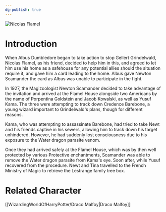 ```yaml
---
dg-publish: true
---
```

![Nicolas Flamel](http://rxbg5ysja.bkt.gdipper.com/Nicolas_Flamel.png)
# Introduction
When Albus Dumbledore began to take action to stop Gellert Grindelwald, Nicolas Flamel, as his friend, decided to help him in this, and agreed to let him use his home as a safehouse for any potential allies should the situation require it, and gave him a card leading to the home. Albus gave Newton Scamander the card as Albus was unable to participate in the fight.

In 1927, the Magizoologist Newton Scamander decided to take advantage of the invitation and arrived at the Flamel House alongside two Americans by the name of Porpentina Goldstein and Jacob Kowalski, as well as Yusuf Kama. The three were attempting to track down Credence Barebone, a young wizard important to Grindelwald's plans, though for different reasons. 

Kama, who was attempting to assassinate Barebone, had tried to take Newt and his friends captive in his sewers, allowing him to track down his target unhindered. However, he had suddenly lost consciousness due to his exposure to the Water dragon parasite venom. 

Once they had arrived safely at the Flamel House, which was by then well protected by various Protective enchantments, Scamander was able to remove the Water dragon parasite from Kama's eye. Soon after, while Yusuf recovered from the procedure. Newt and Tina travelled to the French Ministry of Magic to retrieve the Lestrange family tree box.

# Related Character
[[WizardingWorldOfHarryPotter/Draco Malfoy\|Draco Malfoy]]
